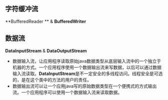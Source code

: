 ## 字符缓冲流

**BufferedReader ** &  **BufferedWriter**



## 数据流

**DataInputStream**  & **DataOutputStream**

- 数据输入流，让应用程序读取原始java数据类型从底层输入流中的一个独立于机器的方式。一个应用程序使用一个数据输出流来写数据，以后可以通过数据输入流读取。**DataInputStream**是不一定安全的多线程访问。线程安全是可选的，是在这个类中的方法的用户的责任。
- 数据输出流可以让一个应用java写的原始数据类型在一个便携式的方式输出流。一个应用程序可以使用一个数据输入流来读取数据。
